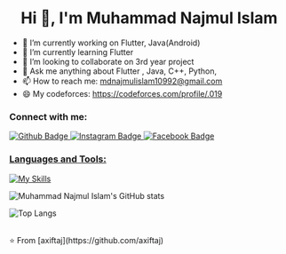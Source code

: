  <h1 align="center">Hi 👋, I'm Muhammad Najmul Islam</h1>

- 🔭 I’m currently working on Flutter, Java(Android)
- 🌱 I’m currently learning Flutter
- 👯 I’m looking to collaborate on 3rd year project
- 💬 Ask me anything about Flutter , Java, C++, Python,
- 📫 How to reach me: mdnajmulislam10992@gmail.com
- 😄 My codeforces: https://codeforces.com/profile/.019
  
### Connect with me:
<div id="badges">
  <a href="https://github.com/najmul19">
    <img src="https://img.shields.io/badge/Github-white?style=for-the-badge&logo=Github&logoColor=black" alt="Github Badge"/>
  
  </a>
   <a href=https://www.instagram.com/mdnajmul7573/>
    <img src="https://img.shields.io/badge/Instagram-purple?style=for-the-badge&logo=instagram&logoColor=white" alt="Instagram Badge"/>
  </a>
   <a href="https://fb.com/mdnajmulislam">
    <img src="https://img.shields.io/badge/Facebook-blue?style=for-the-badge&logo=facebook&logoColor=white" alt="Facebook Badge"/>
 
</div>

### Languages and Tools:
[![My Skills](https://skillicons.dev/icons?i=flutter,dart,firebase,github,git,cpp,java&perline=5)](https://skillicons.dev)

![Muhammad Najmul Islam's GitHub stats](https://github-readme-stats.vercel.app/api?username=najmul19&show_icons=true&theme=dark)

![Top Langs](https://github-readme-stats.vercel.app/api/top-langs/?username=najmul19&theme=dark)


<br>
⭐️ From [axiftaj](https://github.com/axiftaj)
